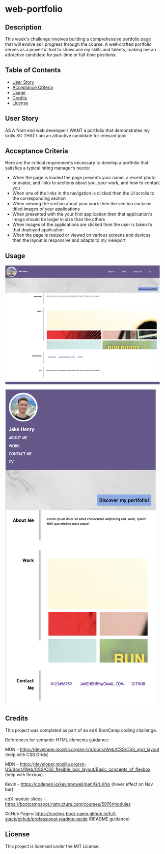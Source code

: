 # web-portfolio

## Description

This week's challenge involves building a comprehensive portfolio page that will evolve as I progress through the course. A well-crafted portfolio serves as a powerful tool to showcase my skills and talents, making me an attractive candidate for part-time or full-time positions.

## Table of Contents

- [User Story](#user-story)
- [Acceptance Criteria](#acceptance-criteria)
- [Usage](#usage)
- [Credits](#credits)
- [License](#license)

## User Story

AS A front end web developer
I WANT a portfolio that demonstrates my skills
SO THAT I am an attractive candidate for relevant jobs

## Acceptance Criteria

Here are the critical requirements necessary to develop a portfolio that satisfies a typical hiring manager’s needs:

* When the page is loaded the page presents your name, a recent photo or avatar, and links to sections about you, your work, and how to contact you
* When one of the links in the navigation is clicked then the UI scrolls to the corresponding section
* When viewing the section about your work then the section contains titled images of your applications
* When presented with the your first application then that application's image should be larger in size than the others
* When images of the applications are clicked then the user is taken to that deployed application
* When the page is resized or viewed on various screens and devices then the layout is responsive and adapts to my viewport


## Usage

 ![Screenshot of desktop (large screen)](./starter/images/SS5.png)

 ![Screenshot of mobile view (small screen)](./starter/images/SS6.png)

## Credits

This project was completed as part of an edX BootCamp coding challenge.

References for semantic HTML elements guidance: 

MDN - https://developer.mozilla.org/en-US/docs/Web/CSS/CSS_grid_layout (help with CSS Grids)

MDN - https://developer.mozilla.org/en-US/docs/Web/CSS/CSS_flexible_box_layout/Basic_concepts_of_flexbox (help with flexbox)

Kevin - https://codepen.io/kevinpowell/pen/GrLKNo (hover effect on Nav bar)

edX module slides - https://bootcampspot.instructure.com/courses/5076/modules

GitHub Pages: https://coding-boot-camp.github.io/full-stack/github/professional-readme-guide (README guidance)

## License

This project is licensed under the MIT License.